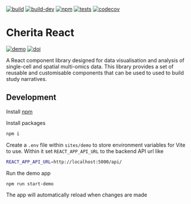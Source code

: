 [![build](https://github.com/haniffalab/cherita-react/actions/workflows/npm-publish.yml/badge.svg)](https://github.com/haniffalab/cherita-react/actions/workflows/npm-publish.yml)
[![build-dev](https://github.com/haniffalab/cherita-react/actions/workflows/npm-publish-dev.yml/badge.svg)](https://github.com/haniffalab/cherita-react/actions/workflows/npm-publish-dev.yml)
[![npm](https://img.shields.io/npm/v/@haniffalab/cherita-react)](https://www.npmjs.com/package/@haniffalab/cherita-react)
[![tests](https://github.com/haniffalab/cherita-react/actions/workflows/tests.yml/badge.svg)](https://github.com/haniffalab/cherita-react/actions/workflows/tests.yml)
[![codecov](https://codecov.io/gh/haniffalab/cherita-react/graph/badge.svg?token=8RLSQP1FFB)](https://codecov.io/gh/haniffalab/cherita-react)

# Cherita React

[![demo](https://img.shields.io/badge/Demo-view-blue)](https://default-dot-haniffa-lab.nw.r.appspot.com/)
[![doi](https://zenodo.org/badge/DOI/10.5281/zenodo.14244809.svg)](https://doi.org/10.5281/zenodo.14244809)

A React component library designed for data visualisation and analysis of single-cell and spatial multi-omics data. This library provides a set of reusable and customisable components that can be used to used to build study narratives.

## Development

Install [npm](https://docs.npmjs.com/downloading-and-installing-node-js-and-npm)

Install packages

```sh
npm i
```

Create a ``.env`` file within ``sites/demo`` to store environment variables for Vite to use. Within it set ``REACT_APP_API_URL`` to the backend API url like

```sh
REACT_APP_API_URL=http://localhost:5000/api/
```

Run the demo app

```sh
npm run start-demo
```

The app will automatically reload when changes are made
